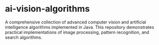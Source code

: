 # ai-vision-algorithms
A comprehensive collection of advanced computer vision and artificial intelligence algorithms implemented in Java. This repository demonstrates practical implementations of image processing, pattern recognition, and search algorithms.
